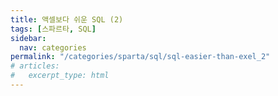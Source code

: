 ```yaml
---
title: 액셀보다 쉬운 SQL (2)
tags: [스파르타, SQL]
sidebar:
  nav: categories
permalink: "/categories/sparta/sql/sql-easier-than-exel_2"
# articles:
#   excerpt_type: html
---
```

